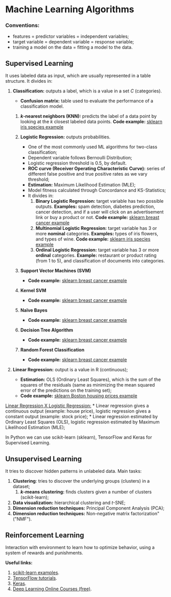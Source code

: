 # Machine Learning Algorithms

### Conventions:
* features = predictor variables = independent variables;
* target variable = dependent variable = response variable;
* training a model on the data = fitting a model to the data.

## Supervised Learning
It uses labeled data as input, which are usually represented in a table structure. It divides in:
1. **Classification:** outputs a label, which is a value in a set *C* (categories).
    * **Confusion matrix:** table used to evaluate the performance of a classification model.
    1. ***k*-nearest neighbors (KNN):** predicts the label of a data point by looking at the *k* closest labeled data points. **Code example:** [sklearn iris species example](https://github.com/letyrobueno/Machine-Learning/blob/master/Supervised-Learning/Classification/scikitlearn_iris.py)
    2. **Logistic Regression:** outputs probabilities.
        * One of the most commonly used ML algorithms for two-class classification;
        * Dependent variable follows Bernoulli Distribution;
        * Logistic regression threshold is 0.5, by default.
        * **ROC curve (Receiver Operating Characteristic Curve):** series of different false positive and true positive rates as we vary threshold;
        * **Estimation:** Maximum Likelihood Estimation (MLE);
        * Model fitness calculated through Concordance and KS-Statistics;
        * It divides in:
            1. **Binary Logistic Regression:** target variable has two possible outputs. **Examples:** spam detection, diabetes prediction, cancer detection, and if a user will click on an advertisement link or buy a product or not. **Code example:** [sklearn breast cancer example](https://github.com/letyrobueno/Machine-Learning/blob/master/Supervised-Learning/Classification/scikitlearn_breast_cancer.py)
            2. **Multinomial Logistic Regression:** target variable has 3 or more **nominal** categories. **Examples:** types of iris flowers, and types of wine. **Code example:** [sklearn iris species example](https://github.com/letyrobueno/Machine-Learning/blob/master/Supervised-Learning/Classification/scikitlearn_iris2.py)
            3. **Ordinal Logistic Regression:** target variable has 3 or more **ordinal** categories. **Example:** restaurant or product rating (from 1 to 5), and classification of documents into categories.
        
    3. **Support Vector Machines (SVM)**
        * **Code example:** [sklearn breast cancer example](https://github.com/letyrobueno/Machine-Learning/blob/master/Supervised-Learning/Classification/scikitlearn_breast_cancer.py)
    4. **Kernel SVM**
        * **Code example:** [sklearn breast cancer example](https://github.com/letyrobueno/Machine-Learning/blob/master/Supervised-Learning/Classification/scikitlearn_breast_cancer.py)    
    5. **Naïve Bayes**
        * **Code example:** [sklearn breast cancer example](https://github.com/letyrobueno/Machine-Learning/blob/master/Supervised-Learning/Classification/scikitlearn_breast_cancer.py)    
    6. **Decision Tree Algorithm**
        * **Code example:** [sklearn breast cancer example](https://github.com/letyrobueno/Machine-Learning/blob/master/Supervised-Learning/Classification/scikitlearn_breast_cancer.py)    
    7. **Random Forest Classification**
        * **Code example:** [sklearn breast cancer example](https://github.com/letyrobueno/Machine-Learning/blob/master/Supervised-Learning/Classification/scikitlearn_breast_cancer.py)    

2. **Linear Regression:** output is a value in R (continuous);
    * **Estimation:** OLS (Ordinary Least Squares), which is the sum of the squares of the residuals (same as minimizing the mean squared error of the predictions on the training set);
    * **Code example:** [sklearn Boston housing prices example](https://github.com/letyrobueno/Machine-Learning/blob/master/Supervised-Learning/Regression/scikitlearn_boston.py)

[Linear Regression X Logistic Regression:](https://www.datacamp.com/community/tutorials/understanding-logistic-regression-python)
    * Linear regression gives a continuous output (example: house price), logistic regression gives a constant output (example: stock price);
    * Linear regression estimated by Ordinary Least Squares (OLS), logistic regression estimated by Maximum Likelihood Estimation (MLE);

In Python we can use scikit-learn (sklearn), TensorFlow and Keras for Supervised Learning.

## Unsupervised Learning
It tries to discover hidden patterns in unlabeled data. Main tasks:
1. **Clustering**: tries to discover the underlying groups (clusters) in a dataset;
    1. ***k*-means clustering:** finds clusters given a number of clusters (scikit-learn);
2. **Data visualization:** hierarchical clustering and *t*-SNE;
3. **Dimension reduction techniques:** Principal Component Analysis (PCA);
4. **Dimension reduction techniques:** Non-negative matrix factorization" ("NMF").

## Reinforcement Learning
Interaction with environment to learn how to optimize behavior, using a system of rewards and punishments.

**Useful links:**
1. [scikit-learn examples](https://scikit-learn.org/stable/auto_examples/index.html).
2. [TensorFlow tutorials](https://www.tensorflow.org/tutorials/).
3. [Keras](https://keras.io/).
4. [Deep Learning Online Courses (free)](https://www.fast.ai/).
